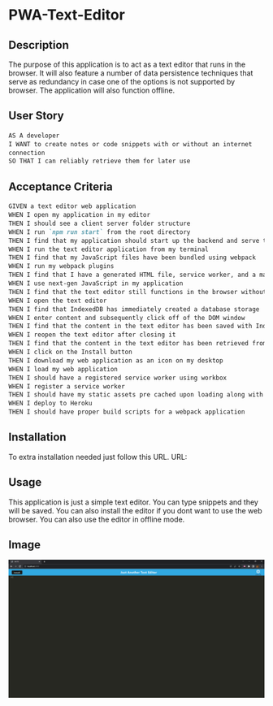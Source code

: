 # PWA-Text-Editor

## Description

The purpose of this application is to act as a text editor that runs in the browser. It will also feature a number of data persistence techniques that serve as redundancy in case one of the options is not supported by browser. The application will also function offline.

## User Story

```md
AS A developer
I WANT to create notes or code snippets with or without an internet
connection
SO THAT I can reliably retrieve them for later use
```
## Acceptance Criteria

```md
GIVEN a text editor web application
WHEN I open my application in my editor
THEN I should see a client server folder structure
WHEN I run `npm run start` from the root directory
THEN I find that my application should start up the backend and serve the client
WHEN I run the text editor application from my terminal
THEN I find that my JavaScript files have been bundled using webpack
WHEN I run my webpack plugins
THEN I find that I have a generated HTML file, service worker, and a manifest file
WHEN I use next-gen JavaScript in my application
THEN I find that the text editor still functions in the browser without errors
WHEN I open the text editor
THEN I find that IndexedDB has immediately created a database storage
WHEN I enter content and subsequently click off of the DOM window
THEN I find that the content in the text editor has been saved with IndexedDB
WHEN I reopen the text editor after closing it
THEN I find that the content in the text editor has been retrieved from our IndexedDB
WHEN I click on the Install button
THEN I download my web application as an icon on my desktop
WHEN I load my web application
THEN I should have a registered service worker using workbox
WHEN I register a service worker
THEN I should have my static assets pre cached upon loading along with subsequent pages and static assets
WHEN I deploy to Heroku
THEN I should have proper build scripts for a webpack application
```

## Installation

To extra installation needed just follow this URL.
URL: 


## Usage

This application is just a simple text editor. You can type snippets and they will be saved. You can also install the editor if you dont want to use the web browser. You can also use the editor in offline mode.

## Image

![homepage](/images/JATE_HP.PNG)